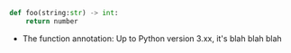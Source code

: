 ```python
def foo(string:str) -> int:
    return number
```
- The function annotation: Up to Python version 3.xx, it's blah blah blah